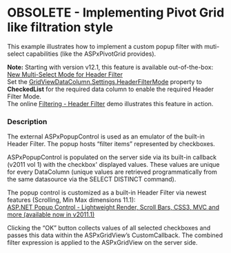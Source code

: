 # OBSOLETE - Implementing Pivot Grid like filtration style


<p>This example illustrates how to implement a custom popup filter with muti-select capabilities (like the ASPxPivotGrid provides).</p><p><strong>N</strong><strong>ote:</strong> Starting with version v12.1, this feature is available out-of-the-box:<br />
<a href="http://www.devexpress.com/Subscriptions/DXperience/WhatsNew2012v1/index.xml?page=45"><u>New Multi-Select Mode for Header Filter</u></a><br />
Set the <a href="http://documentation.devexpress.com/#AspNet/DevExpressWebASPxGridViewHeaderFilterModeEnumtopic"><u>GridViewDataColumn.Settings.HeaderFilterMode</u></a> property to <strong>CheckedList</strong> for the required data column to enable the required Header Filter Mode.<br />
The online <a href="http://demos.devexpress.com/ASPxGridViewDemos/Filtering/HeaderFilter.aspx"><u>Filtering - Header Filter</u></a> demo illustrates this feature in action.</p>


<h3>Description</h3>

<p>The external ASPxPopupControl is used as an emulator of the built-in Header Filter. The popup hosts &ldquo;filter items&rdquo; represented by checkboxes.</p>
<p>ASPxPopupControl is populated on the server side via its built-in callback (v2011 vol 1) with the checkbox' displayed values. These values are unique for every DataColumn (unique values are retrieved programmatically from the same datasource via the SELECT DISTINCT command).</p>
<p>The popup control is customized as a built-in Header Filter via newest features (Scrolling, Min Max dimensions 11.1):<br> <a href="http://community.devexpress.com/blogs/aspnet/archive/2011/03/30/asp-net-popup-control-lightweight-rendering-scroll-bars-css3-and-more-coming-soon-in-v2011-vol-1.aspx"><u>ASP.NET Popup Control - Lightweight Render, Scroll Bars, CSS3, MVC and more (available now in v2011.1)</u></a></p>
<p>Clicking the &ldquo;OK&rdquo; button collects values of all selected checkboxes and passes this data within the ASPxGridView&rsquo;s CustomCallback. The combined filter expression is applied to the ASPxGridView on the server side.</p>

<br/>


